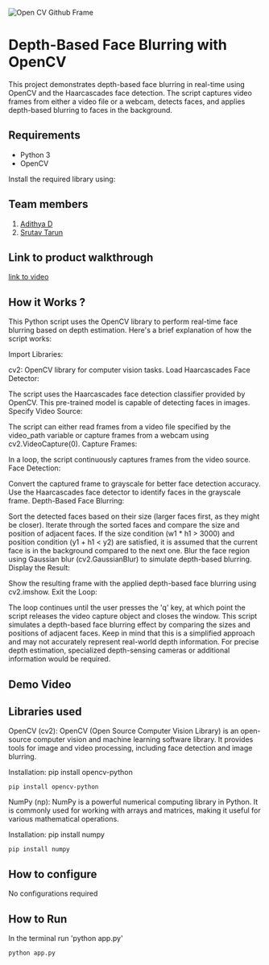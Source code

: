 ![Open CV Github Frame](https://github.com/TH-Activities/saturday-hack-night-template/assets/90635335/78554b37-32b2-4488-a10c-5c68098d7776)

# Depth-Based Face Blurring with OpenCV

This project demonstrates depth-based face blurring in real-time using OpenCV and the Haarcascades face detection. The script captures video frames from either a video file or a webcam, detects faces, and applies depth-based blurring to faces in the background.

## Requirements

- Python 3
- OpenCV

Install the required library using:

## Team members

1. [Adithya D](https://github.com/ad-nat-delt)
2. [Srutav Tarun](https://github.com/SrutavTarun)

## Link to product walkthrough

[link to video](https://youtu.be/5G_-_0U9izc)

## How it Works ?

This Python script uses the OpenCV library to perform real-time face blurring based on depth estimation. Here's a brief explanation of how the script works:

Import Libraries:

cv2: OpenCV library for computer vision tasks.
Load Haarcascades Face Detector:

The script uses the Haarcascades face detection classifier provided by OpenCV. This pre-trained model is capable of detecting faces in images.
Specify Video Source:

The script can either read frames from a video file specified by the video_path variable or capture frames from a webcam using cv2.VideoCapture(0).
Capture Frames:

In a loop, the script continuously captures frames from the video source.
Face Detection:

Convert the captured frame to grayscale for better face detection accuracy.
Use the Haarcascades face detector to identify faces in the grayscale frame.
Depth-Based Face Blurring:

Sort the detected faces based on their size (larger faces first, as they might be closer).
Iterate through the sorted faces and compare the size and position of adjacent faces.
If the size condition (w1 * h1 > 3000) and position condition (y1 + h1 < y2) are satisfied, it is assumed that the current face is in the background compared to the next one.
Blur the face region using Gaussian blur (cv2.GaussianBlur) to simulate depth-based blurring.
Display the Result:

Show the resulting frame with the applied depth-based face blurring using cv2.imshow.
Exit the Loop:

The loop continues until the user presses the 'q' key, at which point the script releases the video capture object and closes the window.
This script simulates a depth-based face blurring effect by comparing the sizes and positions of adjacent faces. Keep in mind that this is a simplified approach and may not accurately represent real-world depth information. For precise depth estimation, specialized depth-sensing cameras or additional information would be required.

## Demo Video

<!-- <video width="640" height="360" controls>
  <source src="assets/demo.mp4" type="video/mp4">
  Your browser does not support the video tag.
</video> -->

## Libraries used

OpenCV (cv2): OpenCV (Open Source Computer Vision Library) is an open-source computer vision and machine learning software library. It provides tools for image and video processing, including face detection and image blurring.

Installation: pip install opencv-python

```
pip install opencv-python
```

NumPy (np): NumPy is a powerful numerical computing library in Python. It is commonly used for working with arrays and matrices, making it useful for various mathematical operations.

Installation: pip install numpy

```
pip install numpy
```

## How to configure

No configurations required

## How to Run

In the terminal run 'python app.py'

```
python app.py
```
